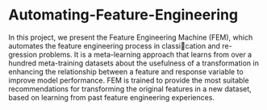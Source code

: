 # Automating-Feature-Engineering
In this project, we present the Feature Engineering Machine (FEM), which automates the feature engineering process in classication and re-
gression problems. It is a meta-learning approach that learns from over a hundred meta-training datasets about the usefulness of a transformation
in enhancing the relationship between a feature and response variable to improve model performance. FEM is trained to provide the most suitable recommendations
for transforming the original features in a new dataset, based on learning from past feature engineering experiences.
